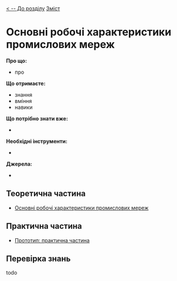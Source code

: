 [< -- До розділу](../README.md)         [Зміст](../../contents.md)

# Основні робочі характеристики промислових мереж

**Про що:**

- про 

**Що отримаєте:**

- знання 
- вміння 
- навики 

**Що потрібно знати вже:**

- 

**Необхідні інструменти:**

- 

**Джерела:** 

- 

## Теоретична частина

- [Основні робочі характеристики промислових мереж](teor.md)

## Практична частина

- [Прототип: практична частина](lab.md)

## Перевірка знань

todo